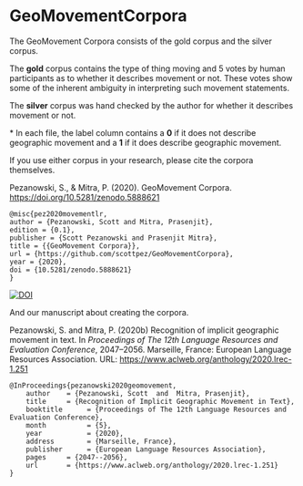 # GeoMovementCorpora
The GeoMovement Corpora consists of the gold corpus and the silver corpus.

The **gold** corpus contains the type of thing moving and 5 votes by human participants as to whether it describes movement or not. These votes show some of the inherent ambiguity in interpreting such movement statements.

The **silver** corpus was hand checked by the author for whether it describes movement or not.

\* In each file, the label column contains a **0** if it does not describe geographic movement and a **1** if it does describe geographic movement.

If you use either corpus in your research, please cite the corpora themselves.

Pezanowski, S., & Mitra, P. (2020). GeoMovement Corpora. https://doi.org/10.5281/zenodo.5888621

```
@misc{pez2020movementlr,
author = {Pezanowski, Scott and Mitra, Prasenjit},
edition = {0.1},
publisher = {Scott Pezanowski and Prasenjit Mitra},
title = {{GeoMovement Corpora}},
url = {https://github.com/scottpez/GeoMovementCorpora},
year = {2020},
doi = {10.5281/zenodo.5888621}
}
```
[![DOI](https://zenodo.org/badge/244139115.svg)](https://zenodo.org/badge/latestdoi/244139115)

And our manuscript about creating the corpora.

Pezanowski, S. and Mitra, P. (2020b) Recognition of implicit geographic movement in text. In *Proceedings of The 12th Language Resources and Evaluation Conference*, 2047–2056. Marseille, France: European Language Resources Association. URL: https://www.aclweb.org/anthology/2020.lrec-1.251

```
@InProceedings{pezanowski2020geomovement,
	author    = {Pezanowski, Scott  and  Mitra, Prasenjit},
	title     = {Recognition of Implicit Geographic Movement in Text},
	booktitle      = {Proceedings of The 12th Language Resources and Evaluation Conference},
	month          = {5},
	year           = {2020},
	address        = {Marseille, France},
	publisher      = {European Language Resources Association},
	pages     = {2047--2056},
	url       = {https://www.aclweb.org/anthology/2020.lrec-1.251}
}
```


